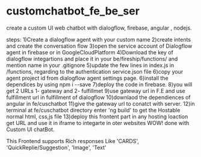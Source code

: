 # customchatbot_fe_be_ser
create a custom UI web chatbot with dialogflow, firebase, angular , nodejs.

steps:
1)Create a dialogflow agent with your custom name
2)create intents and create the conversation flow
3)open the service account of Dialogflow agent in firebase or in GoogleCloudPlatform 
4)Download the key of dialogflow integartions and place it in your be/fireship/functions/ and mention name in your .gitignore
5)update the few lines in index.js in /functions, regarding to the authentication service.json file
6)copy your agent project id from dialogflow agent settings page. 
6)install the dependices by using npm i --save
7)deploy the code in firebase.
8)you will get 2 URLs 1- gateway and 2- fulfillmet
9)use gateway url in F.E and use fulfillment url in fulfillment of dialogflow
10)downlaod the dependiences of angular in fe/cuschatbot 
11)give the gateway url to conatct with server.
12)in terminal at fe/cuschatbot directory enter 'ng build' to get the Hostable normal html, css,js file
13)deploy this frontent part in any hosting loaction get URL and use it in iframe to integarte in oter websites
WOW! done with Custom UI chatBot. 


This Frontend supports Rich responses Like 'CARDS', 'QuickReplie/Suggestion', 'Image', 'Text' 
